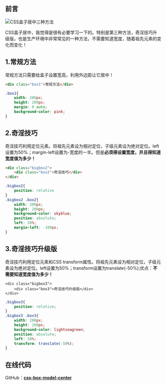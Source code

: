 ## 前言

<img src="https://www.qqzmly.com/usr/uploads/2019/05/2169730022.jpg" alt="CSS盒子居中三种方法">

CSS盒子居中，我觉得是很有必要学习一下的。特别是第三种方法，奇淫技巧升级版，也是生产环境中非常常见的一种方法，不需要知道宽度，随着祖先元素的变化而变化！

## 1.常规方法

常规方法只需要给盒子设置宽高，利用外边距让它居中！

```html
<div class="box1">常规方法</div>
```

```CSS
.box1{
	width: 200px;
	height: 200px;
	margin: 0 auto;
	background-color: pink;
}
```

## 2.奇淫技巧

奇淫技巧利用定位元素。将祖先元素设为相对定位，子级元素设为绝对定位。left设置为50%；margin-left设置为-宽度的一半。但是**必须得设置宽度，并且得知道宽度值为多少！**

```HTML
<div class="bigbox2">
	<div class="box2">奇淫技巧</div>			
</div>
```

```CSS
.bigbox2{
	position: relative
}
.bigbox2 .box2{
	width: 200px;
	height: 200px;
	background-color: skyblue;
	position: absolute;
	left: 50%;
	margin-left: -100px;
}
```



## 3.奇淫技巧升级版

奇淫技巧利用定位元素和CSS transform属性。将祖先元素设为相对定位，子级元素设为绝对定位。left设置为50%；transform设置为translate(-50%);优点：**不需要知道宽度值为多少！**

```
<div class="bigbox3">
	<div class="box3">奇淫技巧升级版</div>			
</div>
```

```CSS
.bigbox3{
	position: relative;
}
.bigbox3 .box3{
	width: 200px;
	height: 200px;
	background-color: lightseagreen;
	position: absolute;
	left: 50%;
	transform: translate(-50%);
}
```

## 在线代码

GitHub：[**css-box-model-center**](<https://github.com/chengzhihui99/css-box-model-center>)